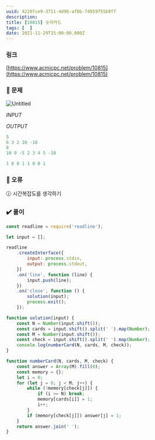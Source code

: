 ```yaml
---
uuid: 4220fce9-3711-4d9b-af0b-74959755b0ff
description: 
title: [10815] 숫자카드
tags: [  ]
date: 2021-11-29T15:00:00.000Z
---
```








### 링크

[https://www.acmicpc.net/problem/10815](https://www.acmicpc.net/problem/10815)

### 📝 문제

![Untitled](https://vault-r2.dorage.io/4220fce9-3711-4d9b-af0b-74959755b0ff/untitled.png)

*INPUT*

*OUTPUT*

```jsx
5
6 3 2 10 -10
8
10 9 -5 2 3 4 5 -10
```

```jsx
1 0 0 1 1 0 0 1
```

### 🚨 오류

<aside>
🕧 시간복잡도를 생각하기

</aside>

### ✔️ 풀이

```jsx
const readline = require('readline');

let input = [];

readline
    .createInterface({
        input: process.stdin,
        output: process.stdout,
    })
    .on('line', function (line) {
        input.push(line);
    })
    .on('close', function () {
        solution(input);
        process.exit();
    });

function solution(input) {
    const N = Number(input.shift());
    const cards = input.shift().split(' ').map(Number);
    const M = Number(input.shift());
    const check = input.shift().split(' ').map(Number);
    console.log(numberCard(N, cards, M, check));
}

function numberCard(N, cards, M, check) {
    const answer = Array(M).fill(0);
    const memory = {};
    let i = 0;
    for (let j = 0; j < M; j++) {
        while (!memory[check[j]]) {
            if (i >= N) break;
            memory[cards[i]] = 1;
            i++;
        }
        if (memory[check[j]]) answer[j] = 1;
    }
    return answer.join(' ');
}
```